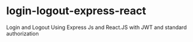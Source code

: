 # login-logout-express-react
Login and Logout Using Express Js and React.JS with JWT and standard authorization